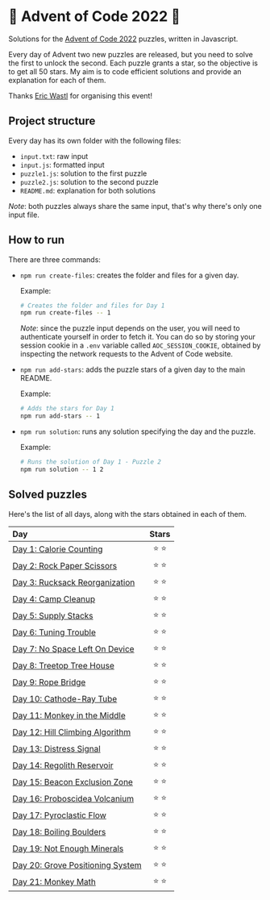 # 🌲 Advent of Code 2022 🌲

Solutions for the [Advent of Code 2022](https://adventofcode.com/2022) puzzles, written in Javascript.

Every day of Advent two new puzzles are released, but you need to solve the first to unlock the second. Each puzzle grants a star, so the objective is to get all 50 stars. My aim is to code efficient solutions and provide an explanation for each of them.

Thanks [Eric Wastl](https://twitter.com/ericwastl) for organising this event!

## Project structure

Every day has its own folder with the following files:

-   `input.txt`: raw input
-   `input.js`: formatted input
-   `puzzle1.js`: solution to the first puzzle
-   `puzzle2.js`: solution to the second puzzle
-   `README.md`: explanation for both solutions

_Note_: both puzzles always share the same input, that's why there's only one input file.

## How to run

There are three commands:

-   `npm run create-files`: creates the folder and files for a given day.

    Example:

    ```sh
    # Creates the folder and files for Day 1
    npm run create-files -- 1
    ```

    _Note_: since the puzzle input depends on the user, you will need to authenticate yourself in order to fetch it. You can do so by storing your session cookie in a `.env` variable called `AOC_SESSION_COOKIE`, obtained by inspecting the network requests to the Advent of Code website.

-   `npm run add-stars`: adds the puzzle stars of a given day to the main README.

    Example:

    ```sh
    # Adds the stars for Day 1
    npm run add-stars -- 1
    ```

-   `npm run solution`: runs any solution specifying the day and the puzzle.

    Example:

    ```sh
    # Runs the solution of Day 1 - Puzzle 2
    npm run solution -- 1 2
    ```

## Solved puzzles

Here's the list of all days, along with the stars obtained in each of them.

| Day                                         |  Stars  |
| :------------------------------------------ | :-----: |
| [Day 1: Calorie Counting](./day1)           | ⭐️ ⭐️ |
| [Day 2: Rock Paper Scissors](./day2)        | ⭐️ ⭐️ |
| [Day 3: Rucksack Reorganization](./day3)    | ⭐️ ⭐️ |
| [Day 4: Camp Cleanup](./day4)               | ⭐️ ⭐️ |
| [Day 5: Supply Stacks](./day5)              | ⭐️ ⭐️ |
| [Day 6: Tuning Trouble](./day6)             | ⭐️ ⭐️ |
| [Day 7: No Space Left On Device](./day7)    | ⭐️ ⭐️ |
| [Day 8: Treetop Tree House](./day8)         | ⭐️ ⭐️ |
| [Day 9: Rope Bridge](./day9)                | ⭐️ ⭐️ |
| [Day 10: Cathode-Ray Tube](./day10)         | ⭐️ ⭐️ |
| [Day 11: Monkey in the Middle](./day11)     | ⭐️ ⭐️ |
| [Day 12: Hill Climbing Algorithm](./day12)  | ⭐️ ⭐️ |
| [Day 13: Distress Signal](./day13)          | ⭐️ ⭐️ |
| [Day 14: Regolith Reservoir](./day14)       | ⭐️ ⭐️ |
| [Day 15: Beacon Exclusion Zone](./day15)    | ⭐️ ⭐️ |
| [Day 16: Proboscidea Volcanium](./day16)    | ⭐️ ⭐️ |
| [Day 17: Pyroclastic Flow](./day17)         | ⭐️ ⭐️ |
| [Day 18: Boiling Boulders](./day18)         | ⭐️ ⭐️ |
| [Day 19: Not Enough Minerals](./day19)      | ⭐️ ⭐️ |
| [Day 20: Grove Positioning System](./day20) | ⭐️ ⭐️ |
| [Day 21: Monkey Math](./day21)              | ⭐️ ⭐️ |
